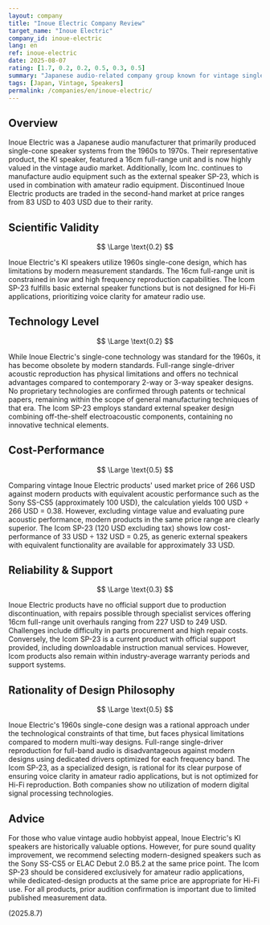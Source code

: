 ```yaml
---
layout: company
title: "Inoue Electric Company Review"
target_name: "Inoue Electric"
company_id: inoue-electric
lang: en
ref: inoue-electric
date: 2025-08-07
rating: [1.7, 0.2, 0.2, 0.5, 0.3, 0.5]
summary: "Japanese audio-related company group known for vintage single-cone speakers and Icom external speakers"
tags: [Japan, Vintage, Speakers]
permalink: /companies/en/inoue-electric/
---
```


## Overview

Inoue Electric was a Japanese audio manufacturer that primarily produced single-cone speaker systems from the 1960s to 1970s. Their representative product, the KI speaker, featured a 16cm full-range unit and is now highly valued in the vintage audio market. Additionally, Icom Inc. continues to manufacture audio equipment such as the external speaker SP-23, which is used in combination with amateur radio equipment. Discontinued Inoue Electric products are traded in the second-hand market at price ranges from 83 USD to 403 USD due to their rarity.

## Scientific Validity

$$ \Large \text{0.2} $$

Inoue Electric's KI speakers utilize 1960s single-cone design, which has limitations by modern measurement standards. The 16cm full-range unit is constrained in low and high frequency reproduction capabilities. The Icom SP-23 fulfills basic external speaker functions but is not designed for Hi-Fi applications, prioritizing voice clarity for amateur radio use.

## Technology Level

$$ \Large \text{0.2} $$

While Inoue Electric's single-cone technology was standard for the 1960s, it has become obsolete by modern standards. Full-range single-driver acoustic reproduction has physical limitations and offers no technical advantages compared to contemporary 2-way or 3-way speaker designs. No proprietary technologies are confirmed through patents or technical papers, remaining within the scope of general manufacturing techniques of that era. The Icom SP-23 employs standard external speaker design combining off-the-shelf electroacoustic components, containing no innovative technical elements.

## Cost-Performance

$$ \Large \text{0.5} $$

Comparing vintage Inoue Electric products' used market price of 266 USD against modern products with equivalent acoustic performance such as the Sony SS-CS5 (approximately 100 USD), the calculation yields 100 USD ÷ 266 USD = 0.38. However, excluding vintage value and evaluating pure acoustic performance, modern products in the same price range are clearly superior. The Icom SP-23 (120 USD excluding tax) shows low cost-performance of 33 USD ÷ 132 USD = 0.25, as generic external speakers with equivalent functionality are available for approximately 33 USD.

## Reliability & Support

$$ \Large \text{0.3} $$

Inoue Electric products have no official support due to production discontinuation, with repairs possible through specialist services offering 16cm full-range unit overhauls ranging from 227 USD to 249 USD. Challenges include difficulty in parts procurement and high repair costs. Conversely, the Icom SP-23 is a current product with official support provided, including downloadable instruction manual services. However, Icom products also remain within industry-average warranty periods and support systems.

## Rationality of Design Philosophy

$$ \Large \text{0.5} $$

Inoue Electric's 1960s single-cone design was a rational approach under the technological constraints of that time, but faces physical limitations compared to modern multi-way designs. Full-range single-driver reproduction for full-band audio is disadvantageous against modern designs using dedicated drivers optimized for each frequency band. The Icom SP-23, as a specialized design, is rational for its clear purpose of ensuring voice clarity in amateur radio applications, but is not optimized for Hi-Fi reproduction. Both companies show no utilization of modern digital signal processing technologies.

## Advice

For those who value vintage audio hobbyist appeal, Inoue Electric's KI speakers are historically valuable options. However, for pure sound quality improvement, we recommend selecting modern-designed speakers such as the Sony SS-CS5 or ELAC Debut 2.0 B5.2 at the same price point. The Icom SP-23 should be considered exclusively for amateur radio applications, while dedicated-design products at the same price are appropriate for Hi-Fi use. For all products, prior audition confirmation is important due to limited published measurement data.

(2025.8.7)
